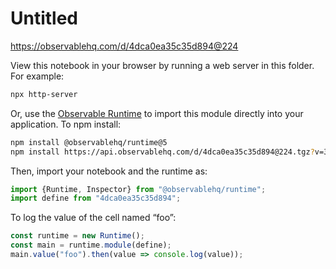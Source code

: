 # Untitled

https://observablehq.com/d/4dca0ea35c35d894@224

View this notebook in your browser by running a web server in this folder. For
example:

~~~sh
npx http-server
~~~

Or, use the [Observable Runtime](https://github.com/observablehq/runtime) to
import this module directly into your application. To npm install:

~~~sh
npm install @observablehq/runtime@5
npm install https://api.observablehq.com/d/4dca0ea35c35d894@224.tgz?v=3
~~~

Then, import your notebook and the runtime as:

~~~js
import {Runtime, Inspector} from "@observablehq/runtime";
import define from "4dca0ea35c35d894";
~~~

To log the value of the cell named “foo”:

~~~js
const runtime = new Runtime();
const main = runtime.module(define);
main.value("foo").then(value => console.log(value));
~~~
